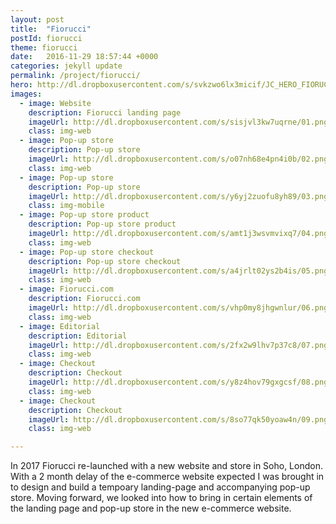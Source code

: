 ```yaml
---
layout: post
title:  "Fiorucci"
postId: fiorucci
theme: fiorucci
date:   2016-11-29 18:57:44 +0000
categories: jekyll update
permalink: /project/fiorucci/
hero: http://dl.dropboxusercontent.com/s/svkzwo6lx3micif/JC_HERO_FIORUCCI.mp4?dl=0
images:
  - image: Website
    description: Fiorucci landing page
    imageUrl: http://dl.dropboxusercontent.com/s/sisjvl3kw7uqrne/01.png?dl=0
    class: img-web
  - image: Pop-up store
    description: Pop-up store
    imageUrl: http://dl.dropboxusercontent.com/s/o07nh68e4pn4i0b/02.png?dl=0
    class: img-web
  - image: Pop-up store
    description: Pop-up store
    imageUrl: http://dl.dropboxusercontent.com/s/y6yj2zuofu8yh89/03.png?dl=0
    class: img-mobile
  - image: Pop-up store product
    description: Pop-up store product
    imageUrl: http://dl.dropboxusercontent.com/s/amt1j3wsvmvixq7/04.png?dl=0
    class: img-web
  - image: Pop-up store checkout
    description: Pop-up store checkout
    imageUrl: http://dl.dropboxusercontent.com/s/a4jrlt02ys2b4is/05.png?dl=0
    class: img-web
  - image: Fiorucci.com
    description: Fiorucci.com
    imageUrl: http://dl.dropboxusercontent.com/s/vhp0my8jhgwnlur/06.png?dl=0
    class: img-web
  - image: Editorial
    description: Editorial
    imageUrl: http://dl.dropboxusercontent.com/s/2fx2w9lhv7p37c8/07.png?dl=0
    class: img-web
  - image: Checkout
    description: Checkout
    imageUrl: http://dl.dropboxusercontent.com/s/y8z4hov79gxgcsf/08.png?dl=0
    class: img-web
  - image: Checkout
    description: Checkout
    imageUrl: http://dl.dropboxusercontent.com/s/8so77qk50yoaw4n/09.png?dl=0
    class: img-web

---
```

In 2017 Fiorucci re-launched with a new website and store in Soho, London. With a 2 month delay of the e-commerce website expected I was brought in to design and build a tempoary landing-page and accompanying pop-up store. Moving forward, we looked into how to bring in certain elements of the landing page and pop-up store in the new e-commerce website.

